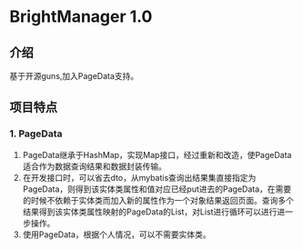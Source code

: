 # BrightManager 1.0

## 介绍
基于开源guns,加入PageData支持。

## 项目特点

### 1. PageData
1. PageData继承于HashMap，实现Map接口，经过重新和改造，使PageData适合作为数据查询结果和数据封装传输。
2. 在开发接口时，可以省去dto，从mybatis查询出结果集直接指定为PageData，则得到该实体类属性和值对应已经put进去的PageData，在需要的时候不依赖于实体类而加入新的属性作为一个对象结果返回页面。查询多个结果得到该实体类属性映射的PageData的List，对List进行循环可以进行进一步操作。
3. 使用PageData，根据个人情况，可以不需要实体类。
